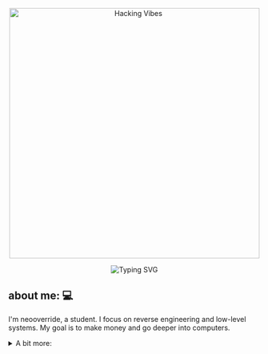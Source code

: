 <p align="center">
  <img src="https://media3.giphy.com/media/v1.Y2lkPTc5MGI3NjExNWQ5d3A5ZHQxcGw4MmFjeHVkZHEzMWN2cjZmdnY4bXd3a2tqNjg0OSZlcD12MV9pbnRlcm5hbF9naWZfYnlfaWQmY3Q9Zw/nlk3Y1u3r1n5C/giphy.gif" alt="Hacking Vibes" width="500"/>
</p>

<p align="center">
  <img src="https://readme-typing-svg.demolab.com?font=Fira+Code&pause=1000&color=FFFFFF&center=true&vCenter=true&width=550&lines=I+don't+play+games%2C+I+reverse+them.;Shells+don't+scare+me.+They+respond." alt="Typing SVG" />
</p>

## about me: 💻
I'm neooverride, a student. I focus on reverse engineering and low-level systems. My goal is to make money and go deeper into computers.
<details>
  <summary>A bit more:</summary>
  <br>
  <ol>
    <li><strong>Name:</strong> Alishba Abdul.</li>
    <li><strong>Hobby:</strong> Collecting old coins.</li>
    <li><strong>Friend:</strong> AI.</li>
    <li><strong>Fact:</strong> I prefer working alone.</li>
  </ol>
</details>

